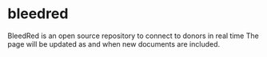 # bleedred
BleedRed is an open source repository to connect to donors in real time
The page will be updated as and when new documents are included.

